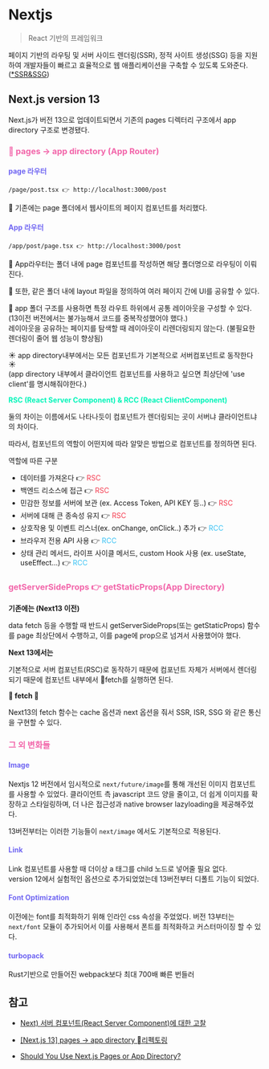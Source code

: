 # Nextjs

> React 기반의 프레임워크

<span style="color:#E6574C"></span>

페이지 기반의 라우팅 및 서버 사이드 렌더링(SSR), 정적 사이트 생성(SSG) 등을 지원하여 개발자들이 빠르고 효율적으로 웹 애플리케이션을 구축할 수 있도록 도와준다.
([\*SSR&SSG](../SSR&SSG.md))

## Next.js version 13

Next.js가 버전 13으로 업데이트되면서 기존의 pages 디렉터리 구조에서 app directory 구조로 변경됐다.

### <span style="color:#F266AA">🌟 pages -> app directory (App Router)</span>

#### <span style="color:#7066F2">page 라우터</span>

```
/page/post.tsx 👉 http://localhost:3000/post
```

📍 기존에는 page 폴더에서 웹사이트의 페이지 컴포넌트를 처리했다.

#### <span style="color:#7066F2">App 라우터</span>

```
/app/post/page.tsx 👉 http://localhost:3000/post
```

📍 App라우터는 폴더 내에 page 컴포넌트를 작성하면 해당 폴더명으로 라우팅이 이뤄진다.

📍 또한, 같은 폴더 내에 layout 파일을 정의하여 여러 페이지 간에 UI를 공유할 수 있다. <br />

📍 app 폴더 구조를 사용하면 특정 라우트 하위에서 공통 레이아웃을 구성할 수 있다. (13이전 버전에서는 불가능해서 코드를 중복작성했어야 했다.)<br />
레이아웃을 공유하는 페이지를 탐색할 때 레이아웃이 리렌더링되지 않는다. (불필요한 렌더링이 줄어 웹 성능이 향상됨)

☀️ app directory내부에서는 모든 컴포넌트가 기본적으로 서버컴포넌트로 동작한다 ☀️
<br />
(app directory 내부에서 클라이언트 컴포넌트를 사용하고 싶으면 최상단에 'use client'를 명시해줘야한다.)

<span style="color:#00F5B9">**RSC (React Server Component) & RCC (React ClientComponent)**</span>

둘의 차이는 이름에서도 나타나듯이 컴포넌트가 렌더링되는 곳이 서버냐 클라이언트냐의 차이다.

따라서, 컴포넌트의 역할이 어떤지에 따라 알맞은 방법으로 컴포넌트를 정의하면 된다.

역할에 따른 구분

- 데이터를 가져온다 👉 <span style="color:#F4394D">RSC</span>
- 백엔드 리소스에 접근 👉 <span style="color:#F4394D">RSC</span>
- 민감한 정보를 서버에 보관 (ex. Access Token, API KEY 등..) 👉 <span style="color:#F4394D">RSC</span>
- 서버에 대해 큰 종속성 유지 👉 <span style="color:#F4394D">RSC</span>
- 상호작용 및 이벤트 리스너(ex. onChange, onClick..) 추가 👉 <span style="color:#38C2F5">RCC</span>
- 브라우저 전용 API 사용 👉 <span style="color:#38C2F5">RCC</span>
- 상태 관리 메서드, 라이프 사이클 메서드, custom Hook 사용 (ex. useState, useEffect...) 👉 <span style="color:#38C2F5">RCC</span>

### <span style="color:#F266AA">getServerSideProps 👉 getStaticProps(App Directory)</span>

**기존에는 (Next13 이전)**

data fetch 등을 수행할 때 반드시 getServerSideProps(또는 getStaticProps) 함수를 page 최상단에서 수행하고, 이를 page에 prop으로 넘겨서 사용했어야 했다.

**Next 13에서는**

기본적으로 서버 컴포넌트(RSC)로 동작하기 때문에 컴포넌트 자체가 서버에서 렌더링되기 때문에 컴포넌트 내부에서 🌟fetch를 실행하면 된다.

**🌟 fetch 🌟**

Next13의 fetch 함수는 cache 옵션과 next 옵션을 줘서 SSR, ISR, SSG 와 같은 통신을 구현할 수 있다.

### <span style="color:#F266AA">그 외 변화들</span>

#### <span style="color:#7066F2">Image</span>

Nextjs 12 버전에서 임시적으로 `next/future/image`를 통해 개선된 이미지 컴포넌트를 사용할 수 있었다.
클라이언트 측 javascript 코드 양을 줄이고, 더 쉽게 이미지를 확장하고 스타일링하며, 더 나은 접근성과 native browser lazyloading을 제공해주었다.

13버전부터는 이러한 기능들이 `next/image` 에서도 기본적으로 적용된다.

#### <span style="color:#7066F2">Link</span>

Link 컴포넌트를 사용할 때 더이상 a 태그를 child 노드로 넣어줄 필요 없다. <br />
version 12에서 실험적인 옵션으로 추가되었었는데 13버전부터 디폴트 기능이 되었다.

#### <span style="color:#7066F2">Font Optimization</span>

이전에는 font를 최적화하기 위해 인라인 css 속성을 주었었다.
버전 13부터는 `next/font` 모듈이 추가되어서 이를 사용해서 폰트를 최적화하고 커스터마이징 할 수 있다.

#### <span style="color:#7066F2">turbopack</span>

Rust기반으로 만들어진 webpack보다 최대 700배 빠른 번들러

## 참고

- [Next) 서버 컴포넌트(React Server Component)에 대한 고찰](https://velog.io/@2ast/React-%EC%84%9C%EB%B2%84-%EC%BB%B4%ED%8F%AC%EB%84%8C%ED%8A%B8React-Server-Component%EC%97%90-%EB%8C%80%ED%95%9C-%EA%B3%A0%EC%B0%B0#next13%EA%B3%BC-server-component)

- [[Next.js 13] pages -> app directory 리펙토링](https://velog.io/@hyunjoong/Next.js-13-pages-app-directory-%EB%A6%AC%ED%8E%99%ED%86%A0%EB%A7%81#1-nested-routes--layouts)

- [Should You Use Next.js Pages or App Directory?](https://medium.com/@CraftedX/should-you-use-next-js-pages-or-app-directory-38e803fe5cb4)
